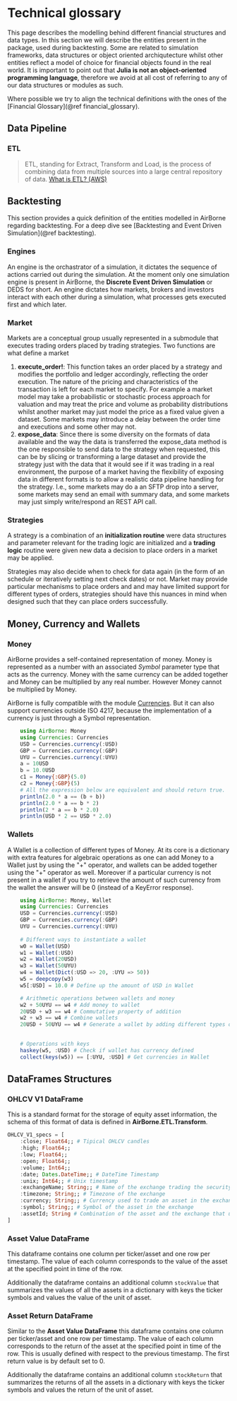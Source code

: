 # Technical glossary
This page describes the modelling behind different financial structures and data types.
In this section we will describe the entities present in the package, used during backtesting. Some are related to simulation frameworks, data structures or object oriented archiqutecture whilst other entities reflect a model of choice for financial objects found in the real world. It is important to point out that **Julia is not an object-oriented programming language**, therefore we avoid at all cost of referring to any of our data structures or modules as such.

Where possible we try to align the technical definitions with the ones of the [Financial Glossary](@ref financial_glossary).

## Data Pipeline

### ETL
> ETL, standing for Extract, Transform and Load, is the process of combining data from multiple sources into a large central repository of data.
> [What is ETL? (AWS)](https://aws.amazon.com/what-is/etl/)

## Backtesting
This section provides a quick definition of the entities modelled in AirBorne regarding backtesting. For a deep dive see [Backtesting and Event Driven Simulation](@ref backtesting).

### Engines
An engine is the orchastrator of a simulation, it dictates the sequence of actions carried out during the simulation. At the moment only one simulation engine is present in AirBorne, the **Discrete Event Driven Simulation** or DEDS for short. An engine dictates how markets, brokers and investors interact with each other during a simulation, what processes gets executed first and which later.
 
### Market
Markets are a conceptual group usually represented in a submodule that executes trading orders placed by trading strategies. Two functions are what define a market

1. **execute_order!**: This function takes an order placed by a strategy and modifies the portfolio and ledger accordingly, reflecting the order execution. The nature of the pricing and characteristics of the transaction is left for each market to specify. For example a market model may take a probabilistic or stochastic process approach for valuation and may treat the price and volume as probability distributions whilst another market may just model the price as a fixed value given a dataset. Some markets may introduce a delay between the order time and executions and some other may not.
1. **expose_data**: Since there is some diversity on the formats of data available and the way the data is transferred the expose_data method is the one responsible to send data to the strategy when requested, this can be by slicing or transforming a large dataset and provide the strategy just with the data that it would see if it was trading in a real environment, the purpose of a market having the flexibility of exposing data in different formats is to allow a realistic data pipeline handling for the strategy. I.e., some markets may do a an SFTP drop into a server, some markets may send an email with summary data, and some markets may just simply write/respond an REST API call.

### Strategies
A strategy is a combination of an **initialization routine** were data structures and parameter relevant for the trading logic are initialized and  a **trading logic** routine were given new data a decision to place orders in a market may be applied. 

Strategies may also decide when to check for data again (in the form of an schedule or iteratively setting next check dates) or not. Market may provide particular mechanisms to place orders and and may have limited support for different types of orders, strategies should have this nuances in mind when designed such that they can place orders successfully.

## Money, Currency and Wallets

### Money
AirBorne provides a self-contained representation of money. Money is represented as a number with an associated *Symbol* parameter type that acts as the currency. Money with the same currency can be added together and Money can be multiplied by any real number. However Money cannot be multiplied by Money.

AirBorne is fully compatible with the module [Currencies](https://github.com/JuliaFinance/Currencies.jl/). But it can also support currencies outside ISO 4217, because the implementation of a currency is just through a Symbol representation.

```julia 
    using AirBorne: Money
    using Currencies: Currencies
    USD = Currencies.currency(:USD)
    GBP = Currencies.currency(:GBP)
    UYU = Currencies.currency(:UYU)
    a = 10USD
    b = 10.0USD
    c1 = Money{:GBP}(5.0)
    c2 = Money{:GBP}(5)
    # All the expression below are equivalent and should return true.
    println(2.0 * a == (b + b))
    println(2.0 * a == b * 2)
    println(2 * a == b * 2.0)
    println(USD * 2 == USD * 2.0)
```

### Wallets
A Wallet is a collection of different types of Money. At its core is a dictionary with extra features for algebraic operations as one can add Money to a Wallet just by using the "+" operator, and wallets can be added together using the "+" operator as well. Moreover if a particular currency is not present in a wallet if you try to retrieve the amount of such currency from the wallet the answer will be 0 (instead of a KeyError response).

```julia 
    using AirBorne: Money, Wallet
    using Currencies: Currencies
    USD = Currencies.currency(:USD)
    GBP = Currencies.currency(:GBP)
    UYU = Currencies.currency(:UYU)
    
    # Different ways to instantiate a wallet
    w0 = Wallet(USD) 
    w1 = Wallet(:USD)
    w2 = Wallet(20USD)
    w3 = Wallet(50UYU)
    w4 = Wallet(Dict(:USD => 20, :UYU => 50))
    w5 = deepcopy(w3)
    w5[:USD] = 10.0 # Define up the amount of USD in Wallet

    # Arithmetic operations between wallets and money
    w2 + 50UYU == w4 # Add money to wallet
    20USD + w3 == w4 # Commutative property of addition
    w2 + w3 == w4 # Combine wallets
    20USD + 50UYU == w4 # Generate a wallet by adding different types of Money
    

    # Operations with keys
    haskey(w5, :USD) # Check if wallet has currency defined
    collect(keys(w5)) == [:UYU, :USD] # Get currencies in Wallet
```

## DataFrames Structures

### OHLCV V1 DataFrame
This is a standard format for the storage of equity asset information, the schema of this format of data is defined in **AirBorne.ETL.Transform**.

```julia
OHLCV_V1_specs = [
    :close; Float64;; # Tipical OHLCV candles
    :high; Float64;;
    :low; Float64;;
    :open; Float64;;
    :volume; Int64;; 
    :date; Dates.DateTime;; # DateTime Timestamp
    :unix; Int64;; # Unix timestamp
    :exchangeName; String;; # Name of the exchange trading the security
    :timezone; String;; # Timezone of the exchange
    :currency; String;; # Currency used to trade an asset in the exchange
    :symbol; String;; # Symbol of the asset in the exchange
    :assetId; String # Combination of the asset and the exchange that uniquely specifies the asset to be traded and the environment.
]
```

### Asset Value DataFrame
This dataframe contains one column per ticker/asset and one row per timestamp.
The value of each column corresponds to the value of the asset at the specified point in time of the row.

Additionally the dataframe contains an additional column `stockValue` that summarizes the values of all the assets in a dictionary with keys the ticker symbols and values the value of the unit of asset.

### Asset Return DataFrame
Similar to the **Asset Value DataFrame** this dataframe contains one column per ticker/asset and one row per timestamp. The value of each column corresponds to the return of the asset at the specified point in time of the row. This is usually defined with respect to the previous timestamp. The first return value is by default set to 0.

Additionally the dataframe contains an additional column `stockReturn` that summarizes the returns of all the assets in a dictionary with keys the ticker symbols and values the return of the unit of asset.